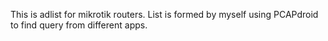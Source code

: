 This is adlist for mikrotik routers.
List is formed by myself using PCAPdroid to find query from different apps.
